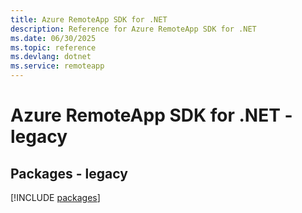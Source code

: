 ```yaml
---
title: Azure RemoteApp SDK for .NET
description: Reference for Azure RemoteApp SDK for .NET
ms.date: 06/30/2025
ms.topic: reference
ms.devlang: dotnet
ms.service: remoteapp
---
```

# Azure RemoteApp SDK for .NET - legacy
## Packages - legacy
[!INCLUDE [packages](remoteapp-index.md)]